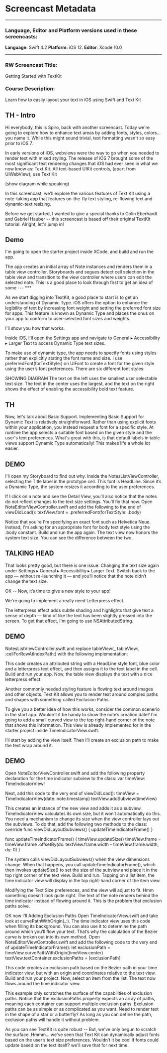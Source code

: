 
# Screencast Metadata

-----

### Language, Editor and Platform versions used in these screencasts:

**Language:** Swift 4.2
**Platform:** iOS 12.
**Editor**: Xcode 10.0

-----

### RW Screencast Title:
Getting Started with TextKit

### Course Description:
Learn how to easily layout your text in iOS using Swift and Text Kit

TH - Intro
--------

Hi everybody, this is Spiro, back with another screencast. Today we're going to explore how to enhance text areas by adding fonts, styles, colors... you name it. While this might sound trivial, text formatting wasn't so easy prior to iOS 7.

In early versions of iOS, webviews were the way to go when you needed to render text with mixed styling.  The release of iOS 7 brought some of the most significant text rendering changes that iOS had ever seen in what we now know as: Text Kit. All text-based UIKit controls, (apart from UIWebView), use Text Kit 

(show diagram while speaking)

In this screencast, we'll explore the various features of Text Kit using a note-taking app that features on-the-fly text styling, re-flowing text and dynamic-text resizing.

Before we get started, I wanted to give a special thanks to Colin Eberhardt and Gabriel Hauber -- this screencast is based off their original TextKit tutorial. Alright, let's jump in!


Demo
--------
I'm going to open the starter project inside XCode, and build and run the app. 

The app creates an initial array of Note instances and renders them in a table view controller. Storyboards and segues detect cell selection in the table view and transition to the view controller where users can edit the selected note.
This is a good place to look through first to get an idea of some  --- ***


As we start digging into TextKit, a good place to start is to get an understanding of Dynamic Type. 
iOS offers the option to enhance the legibility of text by increasing font weight and setting the preferred font size for apps. This feature is known as Dynamic Type and places the onus on your app to conform to user-selected font sizes and weights.

I'll show you how that works. 

Inside iOS, I'll open the Settings app and navigate to General ▸ Accessibility ▸ Larger Text to access Dynamic Type text sizes.

To make use of dynamic type, the app needs to specify fonts using styles rather than explicitly stating the font name and size. I use preferredFont(forTextStyle:) on UIFont to create a font for the given style using the user’s font preferences. There are six different font styles:   


SHOWING DIAGRAM
The text on the left uses the smallest user selectable text size. The text in the center uses the largest, and the text on the right shows the effect of enabling the accessibility bold text feature.


TH
------------
Now, let's talk about Basic Support. Implementing Basic Support for Dynamic Text is relatively straightforward. Rather than using explicit fonts within your application, you instead request a font for a specific style. At runtime the app selects a suitable font based on the given style and the user's text preferences. What's great with this, is that default labels in table views support Dynamic Type automatically! This makes life a whole lot easier.

DEMO
------------
I'll open my Storyboard to find out why. Inside the NotesListViewController,  selecting the Title label in the prototype cell. This font is HeadLine. Since it’s a Dynamic Type, the system resizes it according to the user preferences.

If I click on a note and see the Detail View, you’ll also notice that the notes do not reflect changes to the text size settings. You’ll fix that now.
Open NoteEditorViewController.swift and add the following to the end of viewDidLoad():
textView.font = .preferredFont(forTextStyle: .body)

Notice that you’re I'm specifying an exact font such as Helvetica Neue. Instead, I'm asking for an appropriate font for body text style using the .body constant.
Build and run the app again. The text view now honors the system text size. You can see the difference between the two.


TALKING HEAD
------------
That looks pretty good, but there is one issue. Changing the text size again under Settings ▸ General ▸ Accessibility ▸ Larger Text. Switch back to the app — without re-launching it — and you’ll notice that the note didn’t change the text size.

OK -- Now, it’s time to give a new style to your app!

We're going to implement a really need Letterpress effect.

The letterpress effect adds subtle shading and highlights that give text a sense of depth — kind of like the text has been slightly pressed into the screen. To get that effect, I'm going to use NSAttributedString.

DEMO
------------
 NotesListViewController.swift and replace tableView(_ tableView:, :cellForRowAtIndexPath:) with the following implementation:


 This code creates an attributed string with a HeadLine style font, blue color and a letterpress text effect, and then assigns it to the text label in the cell.
Build and run your app. Now, the table view displays the text with a nice letterpress effect


Another commonly needed styling feature is flowing text around images and other objects. Text Kit allows you to render text around complex paths and shapes with something called Exclusion Paths.

To give you a better idea of how this works, consider the common scenerio in the start app. Wouldn't it be handy to show the note’s creation date? I'm going to add a small curved view to the top right-hand corner of the note that shows this information. This view is already implemented for in the starter project inside  TimeIndicatorView.swift.

I’ll start by adding the view itself. Then I’ll create an exclusion path to make the text wrap around it.

DEMO
----------------
Open NoteEditorViewController.swift and add the following property declaration for the time indicator subview to the class:
var timeView: TimeIndicatorView!

Next, add this code to the very end of viewDidLoad():
timeView = TimeIndicatorView(date: note.timestamp)
textView.addSubview(timeView)

This creates an instance of the new view and adds it as a subview.
TimeIndicatorView calculates its own size, but it won’t automatically do this. You need a mechanism to change its size when the view controller lays out the subviews.
To do that, add the following two methods to the class:
override func viewDidLayoutSubviews() {
  updateTimeIndicatorFrame()
}
  
func updateTimeIndicatorFrame() {
  timeView.updateSize()
  timeView.frame = timeView.frame
    .offsetBy(dx: textView.frame.width - timeView.frame.width, dy: 0)
}

The system calls viewDidLayoutSubviews() when the view dimensions change. When that happens, you call updateTimeIndicatorFrame(), which then invokes updateSize() to set the size of the subview and place it in the top right corner of the text view.
Build and run. Tapping on a list item, the time indicator view will display in the top right-hand corner of the item view.


Modifying the Text Size preferences, and the view will adjust to fit.
Hmm something doesn’t look quite right. The text of the note renders behind the time indicator instead of flowing around it. This is the problem that exclusion paths solve.


OK now I'll Adding Exclusion Paths
Open TimeIndicatorView.swift and take look at curvePathWithOrigin(_:). The time indicator view uses this code when filling its background. You can also use it to determine the path around which you’ll flow your text. That’s why the calculation of the Bezier curve is broken out into its own method.
Open NoteEditorViewController.swift and add the following code to the very end of updateTimeIndicatorFrame():
let exclusionPath = timeView.curvePathWithOrigin(timeView.center)
textView.textContainer.exclusionPaths = [exclusionPath]

This code creates an exclusion path based on the Bezier path in your time indicator view, but with an origin and coordinates relative to the text view.
Build and run your project. Now, select an item from the list. The text now flows around the time indicator view.

This example only scratches the surface of the capabilities of exclusion paths. Notice that the exclusionPaths property expects an array of paths, meaning each container can support multiple exclusion paths. Exclusion paths can be as simple or as complicated as you want. Need to render text in the shape of a star or a butterfly? As long as you can define the path, exclusion paths will handle it without problem.

As you can see TextKit is quite robust -- But, we've only begun to scratch the surface.
Hmmm... we've seen that Text Kit can dynamically adjust fonts based on the user’s text size preferences. Wouldn’t it be cool if fonts could update based on the text itself? we'll save that for next time.
